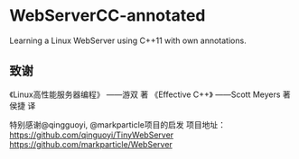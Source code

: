 # WebServerCC-annotated
Learning a Linux WebServer using C++11 with own annotations.

## 致谢
《Linux高性能服务器编程》 ——游双 著
《Effective C++》 ——Scott Meyers 著 侯捷 译

特别感谢@qingguoyi, @markparticle项目的启发
项目地址：https://github.com/qinguoyi/TinyWebServer
         https://github.com/markparticle/WebServer
